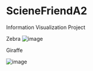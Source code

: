 # ScieneFriendA2
Information Visualization Project

Zebra
![image](https://user-images.githubusercontent.com/31844608/125871501-57196c24-895b-43c3-896d-77ec8a2e3254.png)

Giraffe

![image](https://user-images.githubusercontent.com/31844608/125871512-3e4b4ed0-0796-4e24-9ac5-37e29fc96678.png)
